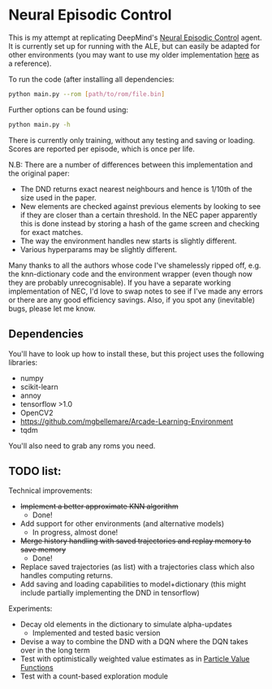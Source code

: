 # Neural Episodic Control

This is my attempt at replicating DeepMind's [Neural Episodic Control](https://arxiv.org/abs/1703.01988) agent. It is currently set up for running with the ALE, but can easily be adapted for other environments (you may want to use my older implementation [here](https://github.com/EndingCredits/nn_q_learning_tensorflow/blob/master/NEC.py) as a reference).

To run the code (after installing all dependencies:
```bash
python main.py --rom [path/to/rom/file.bin]
```

Further options can be found using:
```bash
python main.py -h
```

There is currently only training, without any testing and saving or loading. Scores are reported per episode, which is once per life.

N.B: There are a number of differences between this implementation and the original paper:
* The DND returns exact nearest neighbours and hence is 1/10th of the size used in the paper.
* New elements are checked against previous elements by looking to see if they are closer than a certain threshold. In the NEC paper apparently this is done instead by storing a hash of the game screen and checking for exact matches.
* The way the environment handles new starts is slightly different.
* Various hyperparams may be slightly different.


Many thanks to all the authors whose code I've shamelessly ripped off, e.g. the knn-dictionary code and the environment wrapper (even though now they are probably unrecognisable). If you have a separate working implementation of NEC, I'd love to swap notes to see if I've made any errors or there are any good efficiency savings. Also, if you spot any (inevitable) bugs, please let me know.


## Dependencies

You'll have to look up how to install these, but this project uses the following libraries:
* numpy
* scikit-learn
* annoy
* tensorflow >1.0
* OpenCV2
* https://github.com/mgbellemare/Arcade-Learning-Environment
* tqdm

You'll also need to grab any roms you need.


## TODO list:

Technical improvements:
* <s>Implement a better approximate KNN algorithm</s>
  * Done!
* Add support for other environments (and alternative models)
  * In progress, almost done!
* <s>Merge history handling with saved trajectories and replay memory to save memory</s>
  * Done!
* Replace saved trajectories (as list) with a trajectories class which also handles computing returns.
* Add saving and loading capabilities to model+dictionary (this might include partially implementing the DND in tensorflow)

Experiments:
* Decay old elements in the dictionary to simulate alpha-updates
  * Implemented and tested basic version
* Devise a way to combine the DND with a DQN where the DQN takes over in the long term
* Test with optimistically weighted value estimates as in [Particle Value Functions](https://arxiv.org/abs/1703.05820)
* Test with a count-based exploration module


